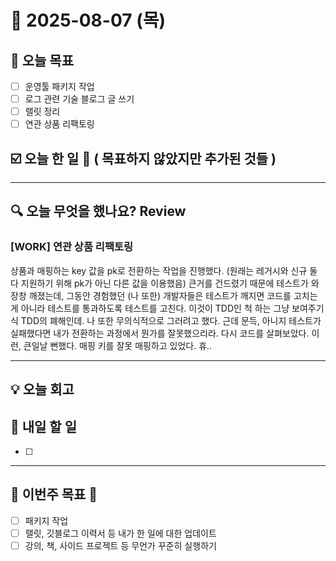 # 📆 2025-08-07 (목)
## 🥅 오늘 목표 
- [ ] 운영툴 패키지 작업 
- [ ] 로그 관련 기술 블로그 글 쓰기 
- [ ] 랠릿 정리 
- [ ] 연관 상품 리팩토링
 
## ☑️ 오늘 한 일 📑 ( 목표하지 않았지만 추가된 것들 )

***

## 🔍️ 오늘 무엇을 했나요? Review
### [WORK] 연관 상품 리팩토링
상품과 매핑하는 key 값을 pk로 전환하는 작업을 진행했다. (원래는 레거시와 신규 둘 다 지원하기 위해 pk가 아닌 다른 값을 이용했음) 큰거를 건드렸기 때문에 테스트가 와장창 깨졌는데, 그동안 경험했던 (나 또한) 개발자들은 테스트가 깨지면 코드를 고치는게 아니라 테스트를 통과하도록 테스트를 고친다. 이것이 TDD인 척 하는 그냥 보여주기식 TDD의 폐해인데. 나 또한 무의식적으로 그러려고 했다. 근데 문득, 아니지 테스트가 실패했다면 내가 전환하는 과정에서 뭔가를 잘못했으리라. 다시 코드를 살펴보았다. 이런, 큰일날 뻔했다. 매핑 키를 잘못 매핑하고 있었다. 휴.. 


***

## 💡 오늘 회고


## 🎯 내일 할 일
- [ ] 

***

## 🏁 이번주 목표 🏁
- [ ] 패키지 작업 
- [ ] 랠릿, 깃블로그 이력서 등 내가 한 일에 대한 업데이트 
- [ ] 강의, 책, 사이드 프로젝트 등 무언가 꾸준히 실행하기 
